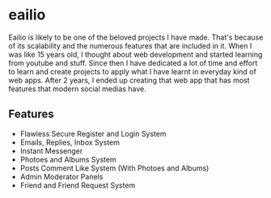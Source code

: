 # eailio

Eailio is likely to be one of the beloved projects I have made. That's because of its scalability and the numerous features that are included in it. When I was like 15 years old, I thought about web development and started learning from youtube and stuff. Since then I have dedicated a lot of time and effort to learn and create projects to apply what I have learnt in everyday kind of web apps. After 2 years, I ended up creating that web app that has most features that modern social medias have.

## Features
- Flawless Secure Register and Login System
- Emails, Replies, Inbox System
- Instant Messenger
- Photoes and Albums System
- Posts Comment Like System (With Photoes and Albums)
- Admin Moderator Panels
- Friend and Friend Request System
